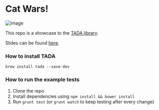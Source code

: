 Cat Wars!
=========

![image](http://www.foroswebgratis.com/fotos/7/5/1/3/9//297027cat%20war1.jpg)

This repo is a showcase to the [TADA library](https://github.com/ofirdagan/tada).

Slides can be found [here](https://slides.com/nadav/how-not-to-test-your-angular-application).

### How to install TADA ###

`brew install tada --save-dev`


### How to run the example tests ###
1. Clone the repo
2. Install dependencies using `npm install && bower install`
3. Run `grunt test` (or `grunt watch` to keep testing after every change)
